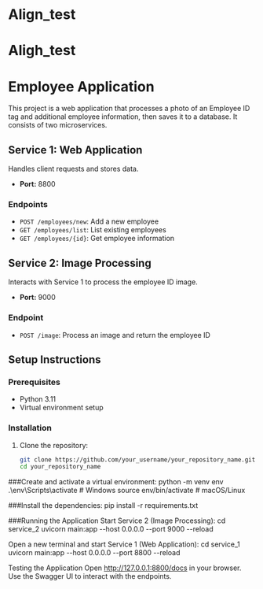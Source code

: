 # Align_test
# Aligh_test
# Employee Application

This project is a web application that processes a photo of an Employee ID tag and additional employee information, then saves it to a database. It consists of two microservices.

## Service 1: Web Application

Handles client requests and stores data.

- **Port:** 8800

### Endpoints

- `POST /employees/new`: Add a new employee
- `GET /employees/list`: List existing employees
- `GET /employees/{id}`: Get employee information

## Service 2: Image Processing

Interacts with Service 1 to process the employee ID image.

- **Port:** 9000

### Endpoint

- `POST /image`: Process an image and return the employee ID

## Setup Instructions

### Prerequisites

- Python 3.11
- Virtual environment setup

### Installation

1. Clone the repository:

   ```sh
   git clone https://github.com/your_username/your_repository_name.git
   cd your_repository_name


###Create and activate a virtual environment:
python -m venv env
.\env\Scripts\activate  # Windows
source env/bin/activate  # macOS/Linux

###Install the dependencies:
pip install -r requirements.txt


###Running the Application
Start Service 2 (Image Processing):
cd service_2
uvicorn main:app --host 0.0.0.0 --port 9000 --reload


Open a new terminal and start Service 1 (Web Application):
cd service_1
uvicorn main:app --host 0.0.0.0 --port 8800 --reload

Testing the Application
Open http://127.0.0.1:8800/docs in your browser.
Use the Swagger UI to interact with the endpoints.
